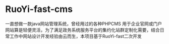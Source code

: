# RuoYi-fast-cms
一直想做一款java网站管理系统，曾经用过的各种PHPCMS 用于企业官网或门户网站算是轻便灵活，为了满足政务系统服务平台的集约化站群定制化需要，结合日常工作中网站设计开发经验由云而生，本项目基于RuoYi-fast二次开发
